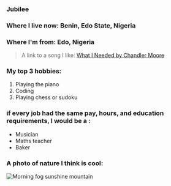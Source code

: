 ### Jubilee

### Where I live now: Benin, Edo State, Nigeria
### Where I'm from: Edo, Nigeria

>   A link to a song I like: [What I Needed by Chandler Moore ](https://youtu.be/bcNRw9wIQqg?)


### My top 3 hobbies:

1. Playing the piano
2. Coding
3. Playing chess or sudoku


### if every job had the same pay, hours, and education requirements, I would be a :

- Musician
- Maths teacher
- Baker 

### A photo of nature I think is cool: 
![Morning fog sunshine mountain](https://cdn.pixabay.com/photo/2019/08/17/04/18/morning-4411421_640.jpg)